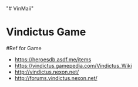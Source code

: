 "# VinMaii" 

# Vindictus Game 

#Ref for Game 
 * https://heroesdb.asdf.me/items
 * https://vindictus.gamepedia.com/Vindictus_Wiki
 * http://vindictus.nexon.net/
 * http://forums.vindictus.nexon.net/
